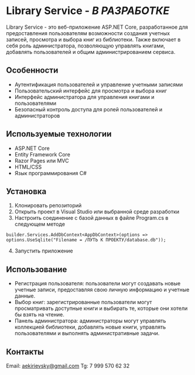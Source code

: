 # Library Service - _В РАЗРАБОТКЕ_

Library Service - это веб-приложение ASP.NET Core, разработанное для предоставления пользователям возможности создания учетных записей, просмотра и выбора книг из библиотеки. Также включает в себя роль администратора, позволяющую управлять книгами, добавлять пользователей и общим администрированием сервиса.

## Особенности
- Аутентификация пользователей и управление учетными записями
- Пользовательский интерфейс для просмотра и выбора книг
- Интерфейс администратора для управления книгами и пользователями
- Безопасный контроль доступа для ролей пользователей и администраторов

## Используемые технологии
- ASP.NET Core
- Entity Framework Core
- Razor Pages или MVC
- HTML/CSS
- Язык программирования C#

## Установка
1. Клонировать репозиторий
2. Открыть проект в Visual Studio или выбранной среде разработки
3. Настроить соединение с базой данных в файле Program.cs в следующем методе
```
builder.Services.AddDbContext<AppDbContext>(options =>
options.UseSqlite("Filename = /ПУТЬ К ПРОЕКТУ/database.db"));
```
4. Запустить приложение

## Использование
- Регистрация пользователя: пользователи могут создавать новые учетные записи, предоставляя свою личную информацию и учетные данные.
- Выбор книг: зарегистрированные пользователи могут просматривать доступные книги и выбирать те, которые они хотели бы взять на чтение.
- Панель администратора: администраторы могут управлять коллекцией библиотеки, добавлять новые книги, управлять пользователями и выполнять административные задачи.


## Контакты
Email: aekirievsky@gmail.com
Tg: 7 999 570 62 32